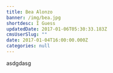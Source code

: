 ```yaml
---
title: Bea Alonzo
banner: /img/bea.jpg
shortdesc: I Guess
updatedDate: 2017-01-06T05:30:33.183Z
cmsUserSlug: ""
date: 2017-01-04T16:00:00.000Z
categories: null
---
```


asdgdasg